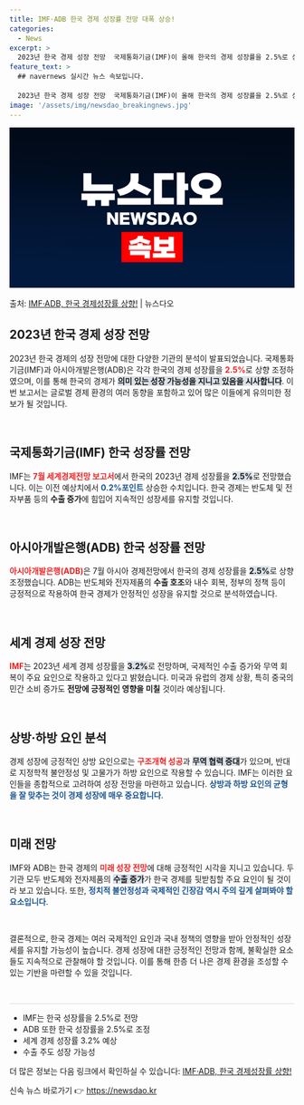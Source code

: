 ```yaml
---
title: IMF·ADB 한국 경제 성장률 전망 대폭 상승!
categories:
  - News
excerpt: >
  2023년 한국 경제 성장 전망  국제통화기금(IMF)이 올해 한국의 경제 성장률을 2.5%로 상향 조정한 …
feature_text: >
  ## navernews 실시간 뉴스 속보입니다.

  2023년 한국 경제 성장 전망  국제통화기금(IMF)이 올해 한국의 경제 성장률을 2.5%로 상향 조정한 …
image: '/assets/img/newsdao_breakingnews.jpg'
---
```


![뉴스다오 속보](/assets/img/newsdao_breakingnews.jpg)

<p>출처: <a href="https://newsdao.kr/4891" rel="dofollow">IMF·ADB, 한국 경제성장률 상향!</a> | 뉴스다오</p>

<h2 data-ke-size="size26">2023년 한국 경제 성장 전망</h2>

<p data-ke-size="size16">2023년 한국 경제의 성장 전망에 대한 다양한 기관의 분석이 발표되었습니다. 국제통화기금(IMF)과 아시아개발은행(ADB)은 각각 한국의 경제 성장률을 <b><span style="color: #ee2323;">2.5%</span></b>로 상향 조정하였으며, 이를 통해 한국의 경제가 <b><span style="background-color: #21538527;">의미 있는 성장 가능성을 지니고 있음을 시사합니다</span></b>. 이번 보고서는 글로벌 경제 환경의 여러 동향을 포함하고 있어 많은 이들에게 유의미한 정보가 될 것입니다.</p>

<p data-ke-size="size16">&nbsp;</p>

<h2 data-ke-size="size26">국제통화기금(IMF) 한국 성장률 전망</h2>

<p data-ke-size="size16">IMF는 <b><span style="color: #ee2323;">7월 세계경제전망 보고서</span></b>에서 한국의 2023년 경제 성장률을 <b><span style="background-color: #21538527;">2.5%</span></b>로 전망했습니다. 이는 이전 예상치에서 <b><span style="color: #1a5490;">0.2%포인트</span></b> 상승한 수치입니다. 한국 경제는 반도체 및 전자부품 등의 <b>수출 증가</b>에 힘입어 지속적인 성장세를 유지할 것입니다.</p>

<p data-ke-size="size16">&nbsp;</p>

<h2 data-ke-size="size26">아시아개발은행(ADB) 한국 성장률 전망</h2>

<p data-ke-size="size16"><b><span style="color: #ee2323;">아시아개발은행(ADB)</span></b>은 7월 아시아 경제전망에서 한국의 경제 성장률을 <b><span style="background-color: #21538527;">2.5%</span></b>로 상향 조정했습니다. ADB는 반도체와 전자제품의 <b>수출 호조</b>와 내수 회복, 정부의 정책 등이 긍정적으로 작용하여 한국 경제가 안정적인 성장을 유지할 것으로 분석하였습니다. </p>

<p data-ke-size="size16">&nbsp;</p>

<h2 data-ke-size="size26">세계 경제 성장 전망</h2>

<p data-ke-size="size16"><b><span style="color: #ee2323;">IMF</span></b>는 2023년 세계 경제 성장률을 <b><span style="background-color: #21538527;">3.2%</span></b>로 전망하며, 국제적인 수출 증가와 무역 회복이 주요 요인으로 작용하고 있다고 밝혔습니다. 미국과 유럽의 경제 상황, 특히 중국의 민간 소비 증가도 <b>전망에 긍정적인 영향을 미칠</b> 것이라 예상됩니다.</p>

<p data-ke-size="size16">&nbsp;</p>

<h2 data-ke-size="size26">상방·하방 요인 분석</h2>

<p data-ke-size="size16">경제 성장에 긍정적인 상방 요인으로는 <b><span style="color: #ee2323;">구조개혁 성공</span></b>과 <b><span style="background-color: #21538527;">무역 협력 증대</span></b>가 있으며, 반대로 지정학적 불안정성 및 고물가가 하방 요인으로 작용할 수 있습니다. IMF는 이러한 요인들을 종합적으로 고려하여 성장 전망을 마련하고 있습니다. <b><span style="color: #1a5490;">상방과 하방 요인의 균형을 잘 맞추는 것이 경제 성장에 매우 중요합니다</span></b>.</p>

<p data-ke-size="size16">&nbsp;</p>

<h2 data-ke-size="size26">미래 전망</h2>

<p data-ke-size="size16">IMF와 ADB는 한국 경제의 <b><span style="color: #ee2323;">미래 성장 전망</span></b>에 대해 긍정적인 시각을 지니고 있습니다. 두 기관 모두 반도체와 전자제품의 <b><span style="background-color: #21538527;">수출 증가</span></b>가 한국 경제를 뒷받침할 주요 요인이 될 것이라 보고 있습니다. 또한, <b><span style="color: #1a5490;">정치적 불안정성과 국제적인 긴장감 역시 주의 깊게 살펴봐야 할 요소입니다</span></b>.</p>

<p data-ke-size="size16">&nbsp;</p>

<p data-ke-size="size16">결론적으로, 한국 경제는 여러 국제적인 요인과 국내 정책의 영향을 받아 안정적인 성장세를 유지할 가능성이 높습니다. 경제 성장에 대한 긍정적인 전망과 함께, 불확실한 요소들도 지속적으로 관찰해야 할 것입니다. 이를 통해 한층 더 나은 경제 환경을 조성할 수 있는 기반을 마련할 수 있을 것입니다.</p>

<p data-ke-size="size16">&nbsp;</p>

<hr style="background-color: #ddd; height: 1px; border: none;">

<ul>
    <li>IMF는 한국 성장률을 2.5%로 전망</li>
    <li>ADB 또한 한국 성장률을 2.5%로 조정</li>
    <li>세계 경제 성장률 3.2% 예상</li>
    <li>수출 주도 성장 가능성</li>
</ul>

<p data-ke-size="size16">더 많은 정보는 다음 링크에서 확인하실 수 있습니다: <a href="https://newsdao.kr/4891" target="_blank">IMF·ADB, 한국 경제성장률 상향!</a></p> 

신속 뉴스 바로가기 👉 <a href="https://newsdao.kr" rel="dofollow">https://newsdao.kr</a>


